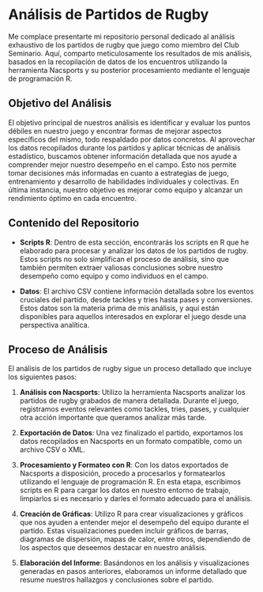 # Análisis de Partidos de Rugby

Me complace presentarte mi repositorio personal dedicado al análisis exhaustivo de los partidos de rugby que juego como miembro del Club Seminario. Aquí, comparto meticulosamente los resultados de mis análisis, basados en la recopilación de datos de los encuentros utilizando la herramienta Nacsports y su posterior procesamiento mediante el lenguaje de programación R.

## Objetivo del Análisis

El objetivo principal de nuestros análisis es identificar y evaluar los puntos débiles en nuestro juego y encontrar formas de mejorar aspectos específicos del mismo, todo respaldado por datos concretos. Al aprovechar los datos recopilados durante los partidos y aplicar técnicas de análisis estadístico, buscamos obtener información detallada que nos ayude a comprender mejor nuestro desempeño en el campo. Esto nos permite tomar decisiones más informadas en cuanto a estrategias de juego, entrenamiento y desarrollo de habilidades individuales y colectivas. En última instancia, nuestro objetivo es mejorar como equipo y alcanzar un rendimiento óptimo en cada encuentro.

## Contenido del Repositorio

-   **Scripts R**: Dentro de esta sección, encontrarás los scripts en R que he elaborado para procesar y analizar los datos de los partidos de rugby. Estos scripts no solo simplifican el proceso de análisis, sino que también permiten extraer valiosas conclusiones sobre nuestro desempeño como equipo y como individuos en el campo.

-   **Datos**: El archivo CSV contiene información detallada sobre los eventos cruciales del partido, desde tackles y tries hasta pases y conversiones. Estos datos son la materia prima de mis análisis, y aquí están disponibles para aquellos interesados en explorar el juego desde una perspectiva analítica.

## Proceso de Análisis

El análisis de los partidos de rugby sigue un proceso detallado que incluye los siguientes pasos:

1.  **Análisis con Nacsports**: Utilizo la herramienta Nacsports analizar los partidos de rugby grabados de manera detallada. Durante el juego, registramos eventos relevantes como tackles, tries, pases, y cualquier otra acción importante que queramos analizar más tarde.

2.  **Exportación de Datos**: Una vez finalizado el partido, exportamos los datos recopilados en Nacsports en un formato compatible, como un archivo CSV o XML.

3.  **Procesamiento y Formateo con R**: Con los datos exportados de Nacsports a disposición, procedo a procesarlos y formatearlos utilizando el lenguaje de programación R. En esta etapa, escribimos scripts en R para cargar los datos en nuestro entorno de trabajo, limpiarlos si es necesario y darles el formato adecuado para el análisis.

4.  **Creación de Gráficas**: Utilizo R para crear visualizaciones y gráficos que nos ayuden a entender mejor el desempeño del equipo durante el partido. Estas visualizaciones pueden incluir gráficos de barras, diagramas de dispersión, mapas de calor, entre otros, dependiendo de los aspectos que deseemos destacar en nuestro análisis.

5.  **Elaboración del Informe**: Basándonos en los análisis y visualizaciones generadas en pasos anteriores, elaboramos un informe detallado que resume nuestros hallazgos y conclusiones sobre el partido.

